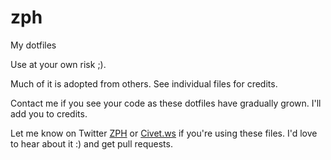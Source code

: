 zph
===

My dotfiles

Use at your own risk ;).

Much of it is adopted from others.  See individual files for credits.

Contact me if you see your code as these dotfiles have gradually grown.  I'll add you to credits.

Let me know on Twitter [ZPH](http://twitter.com/_ZPH) or [Civet.ws](http://www.civet.ws) if you're using these files. I'd love to hear about it :) and get pull requests.
